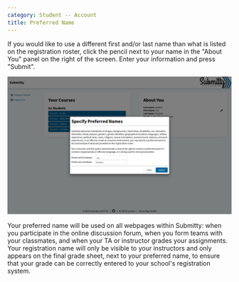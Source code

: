 ```yaml
---
category: Student -- Account
title: Preferred Name
---
```


If you would like to use a different first and/or last name than what
is listed on the registration roster, click the pencil next to your
name in the "About You" panel on the right of the screen.  Enter your
information and press "Submit".

![](/images/PreferredNameForm.png)

Your preferred name will be used on all webpages within Submitty: when
you participate in the online discussion forum, when you form teams
with your classmates, and when your TA or instructor grades your
assignments.  Your registration name will only be visible to your
instructors and only appears on the final grade sheet, next to your
preferred name, to ensure that your grade can be correctly entered to
your school's registration system.
